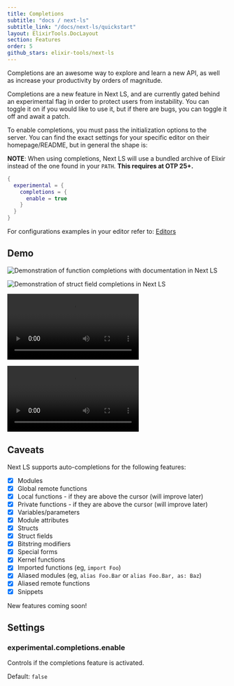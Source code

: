 ```yaml
---
title: Completions
subtitle: "docs / next-ls"
subtitle_link: "/docs/next-ls/quickstart"
layout: ElixirTools.DocLayout
section: Features
order: 5
github_stars: elixir-tools/next-ls
---
```


Completions are an awesome way to explore and learn a new API, as well as increase your productivity by orders of magnitude.

Completions are a new feature in Next LS, and are currently gated behind an experimental flag in order to protect users from instability. You can toggle it on
if you would like to use it, but if there are bugs, you can toggle it off and await a patch.

To enable completions, you must pass the initialization options to the server. You can find the exact settings for your specific editor on their homepage/README, but in general the shape is:

**NOTE**: When using completions, Next LS will use a bundled archive of Elixir instead of the one found in your `PATH`. **This requires at OTP 25+.**

```lua
{
  experimental = {
    completions = {
      enable = true
    }
  }
}
```

For configurations examples in your editor refer to: [Editors](/docs/next-ls/editors)

## Demo

![Demonstration of function completions with documentation in Next LS](https://f005.backblazeb2.com/file/elixir-tools/next-ls-completions-1.png)

![Demonstration of struct field completions in Next LS](https://f005.backblazeb2.com/file/elixir-tools/next-ls-completions-2.png)

<video src="https://f005.backblazeb2.com/file/elixir-tools/better-completions-demo.mp4" controls></video>

<video src="https://f005.backblazeb2.com/file/elixir-tools/snippets-demo.mp4" controls></video>

## Caveats

Next LS supports auto-completions for the following features:

- [x] Modules
- [x] Global remote functions
- [x] Local functions - if they are above the cursor (will improve later)
- [x] Private functions - if they are above the cursor (will improve later)
- [x] Variables/parameters
- [x] Module attributes
- [x] Structs
- [x] Struct fields
- [x] Bitstring modifiers
- [x] Special forms
- [x] Kernel functions
- [x] Imported functions (eg, `import Foo`)
- [x] Aliased modules (eg, `alias Foo.Bar` or `alias Foo.Bar, as: Baz`)
- [x] Aliased remote functions
- [x] Snippets

New features coming soon!

## Settings

### experimental.completions.enable

Controls if the completions feature is activated.

Default: `false`
